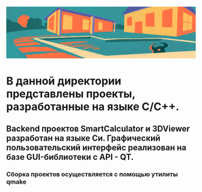 ![Projects](misc/image.png)

# В данной директории представлены проекты, разработанные на языке С/C++.
## Backend проектов SmartCalculator и 3DViewer разработан на языке Си. Графический пользовательский интерфейс реализован на базе GUI-библиотеки с API - QT.
### Сборка проектов осуществляется с помощью утилиты qmake
